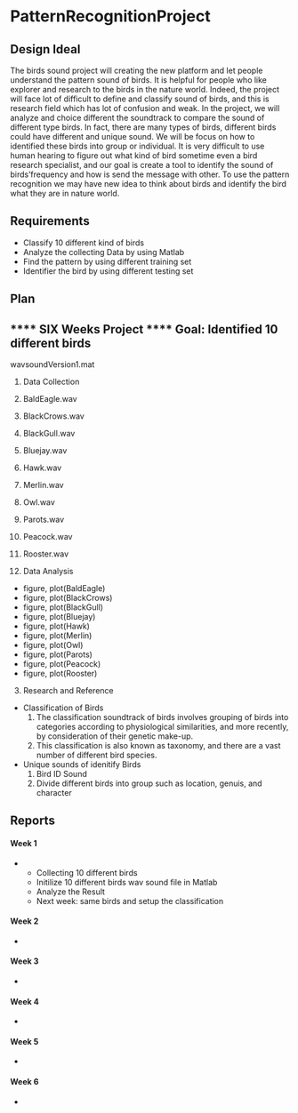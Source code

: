 # PatternRecognitionProject

## Design Ideal
The birds sound project will creating the new platform and let people understand the pattern sound of birds. It is helpful for people who like explorer and research to the birds in the nature world. Indeed, the project will face lot of difficult to define and classify sound of birds, and this is research field which has lot of confusion and weak. In the project, we will analyze and choice different the soundtrack to compare the sound of different type birds. In fact, there are many types of birds, different birds could have different and unique sound. We will be focus on how to identified these birds into group or individual. It is very difficult to use human hearing to figure out what kind of bird sometime even a bird research specialist, and our goal is create a tool to identify the sound of birds’frequency and how is send the message with other. To use the pattern recognition we may have new idea to think about birds and identify the bird what they are in nature world.

## Requirements
* Classify 10 different kind of birds
* Analyze the collecting Data by using Matlab
* Find the pattern by using different training set
* Identifier the bird by using different testing set

## Plan
**** SIX Weeks Project **** Goal: Identified 10 different birds
-
wavsoundVersion1.mat

1. Data Collection
  1. BaldEagle.wav
  2. BlackCrows.wav
  3. BlackGull.wav
  4. Bluejay.wav
  5. Hawk.wav
  6. Merlin.wav
  7. Owl.wav
  8. Parots.wav
  9. Peacock.wav
  10. Rooster.wav

2. Data Analysis
  * figure, plot(BaldEagle)
  * figure, plot(BlackCrows)
  * figure, plot(BlackGull)
  * figure, plot(Bluejay)
  * figure, plot(Hawk)
  * figure, plot(Merlin)
  * figure, plot(Owl)
  * figure, plot(Parots)
  * figure, plot(Peacock)
  * figure, plot(Rooster)

3. Research and Reference 
  * Classification of Birds
    1. The classification soundtrack of birds involves grouping of birds into categories according to physiological similarities, and more recently, by consideration of their genetic make-up. 
    2. This classification is also known as taxonomy, and there are a vast number of different bird species.
  * Unique sounds of idenitify Birds
    1. Bird ID Sound 
    2. Divide different birds into group such as location, genuis, and character

## Reports
#### Week 1
-
  * Collecting 10 different birds
  * Initilize 10 different birds wav sound file in Matlab 
  * Analyze the Result
  * Next week: same birds and setup the classification 

#### Week 2
-
#### Week 3
-
#### Week 4
-
#### Week 5
-
#### Week 6
-
